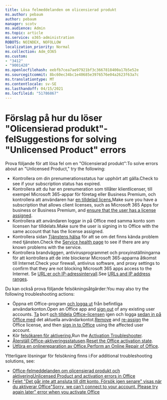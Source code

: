 ```yaml
---
title: Lösa felmeddelanden om olicensierad produkt
ms.author: pebaum
author: pebaum
manager: scotv
ms.audience: Admin
ms.topic: article
ms.service: o365-administration
ROBOTS: NOINDEX, NOFOLLOW
localization_priority: Normal
ms.collection: Adm_O365
ms.custom:
- "3412"
- "9001428"
ms.openlocfilehash: eebfb7cea7ae97921bf3c3667818400a17b5e52e
ms.sourcegitcommit: 8bc60ec34bc1e40685e3976576e04a2623f63a7c
ms.translationtype: MT
ms.contentlocale: sv-SE
ms.lasthandoff: 04/15/2021
ms.locfileid: "51786867"
---
```

# <a name="suggestions-for-solving-unlicensed-product-errors"></a><span data-ttu-id="7536e-102">Förslag på hur du löser "Olicensierad produkt"-fel</span><span class="sxs-lookup"><span data-stu-id="7536e-102">Suggestions for solving "Unlicensed Product" errors</span></span>

<span data-ttu-id="7536e-103">Prova följande för att lösa fel om en "Olicensierad produkt":</span><span class="sxs-lookup"><span data-stu-id="7536e-103">To solve errors about an "Unlicensed Product," try the following:</span></span>

- <span data-ttu-id="7536e-104">Kontrollera om din prenumerationsstatus har upphört att gälla.</span><span class="sxs-lookup"><span data-stu-id="7536e-104">Check to see if your subscription status has expired.</span></span>
- <span data-ttu-id="7536e-105">Kontrollera att du har en prenumeration som tillåter klientlicenser, till exempel Microsoft 365-appar för företag eller Business Premium, och kontrollera att användaren har [en tilldelad licens.](https://docs.microsoft.com/microsoft-365/admin/add-users/add-users)</span><span class="sxs-lookup"><span data-stu-id="7536e-105">Make sure you have a subscription that allows client licenses, such as Microsoft 365 Apps for business or Business Premium, and [ensure that the user has a license assigned](https://docs.microsoft.com/microsoft-365/admin/add-users/add-users).</span></span> 
- <span data-ttu-id="7536e-106">Kontrollera att användaren loggar in på Office med samma konto som licensen har tilldelats.</span><span class="sxs-lookup"><span data-stu-id="7536e-106">Make sure the user is signing in to Office with the same account that has the license assigned.</span></span>
- <span data-ttu-id="7536e-107">Kontrollera sidan [Tjänstens hälsa](https://docs.microsoft.com/office365/enterprise/view-service-health) för att se om det finns kända problem med tjänsten.</span><span class="sxs-lookup"><span data-stu-id="7536e-107">Check the [Service health page](https://docs.microsoft.com/office365/enterprise/view-service-health) to see if there are any known problems with the service.</span></span>
- <span data-ttu-id="7536e-108">Kontrollera brandväggen, antivirusprogrammet och proxyinställningarna för att kontrollera att de inte blockerar Microsoft 365-apparna åtkomst till Internet.</span><span class="sxs-lookup"><span data-stu-id="7536e-108">Check your firewall, antivirus software, and proxy settings to confirm that they are not blocking Microsoft 365 apps access to the Internet.</span></span> <span data-ttu-id="7536e-109">Se [URL:er och IP-adressintervall](https://docs.microsoft.com/office365/enterprise/urls-and-ip-address-ranges).</span><span class="sxs-lookup"><span data-stu-id="7536e-109">See [URLs and IP address ranges](https://docs.microsoft.com/office365/enterprise/urls-and-ip-address-ranges).</span></span>

<span data-ttu-id="7536e-110">Du kan också prova följande felsökningsåtgärder:</span><span class="sxs-lookup"><span data-stu-id="7536e-110">You may also try the following troubleshooting actions:</span></span> 

- <span data-ttu-id="7536e-111">Öppna ett Office-program [och logga ut](https://support.office.com/article/5a20dc11-47e9-4b6f-945d-478cb6d92071) från befintliga användarkonton.</span><span class="sxs-lookup"><span data-stu-id="7536e-111">Open an Office app and [sign out](https://support.office.com/article/5a20dc11-47e9-4b6f-945d-478cb6d92071) of any existing user accounts.</span></span> <span data-ttu-id="7536e-112">[Ta](https://docs.microsoft.com/microsoft-365/admin/manage/remove-licenses-from-users) bort [och tilldela Office-licensen](https://docs.microsoft.com/microsoft-365/admin/manage/assign-licenses-to-users) igen och logga [sedan in på Office med](https://support.office.com/article/628ea040-f265-49de-b986-be09c3ebf8a9) det aktuella användarkontot.</span><span class="sxs-lookup"><span data-stu-id="7536e-112">[Remove](https://docs.microsoft.com/microsoft-365/admin/manage/remove-licenses-from-users) and [re-assign](https://docs.microsoft.com/microsoft-365/admin/manage/assign-licenses-to-users) the Office license, and then [sign in to Office](https://support.office.com/article/628ea040-f265-49de-b986-be09c3ebf8a9) using the affected user account.</span></span>
- <span data-ttu-id="7536e-113">Kör [felsökaren för aktivering.](https://aka.ms/SARA-OfficeActivation-Alchemy)</span><span class="sxs-lookup"><span data-stu-id="7536e-113">Run the [Activation Troubleshooter](https://aka.ms/SARA-OfficeActivation-Alchemy).</span></span>
- <span data-ttu-id="7536e-114">[Återställ Office-aktiveringsstatusen](https://docs.microsoft.com/office365/troubleshoot/activation/reset-office-365-proplus-activation-state).</span><span class="sxs-lookup"><span data-stu-id="7536e-114">[Reset the Office activation state](https://docs.microsoft.com/office365/troubleshoot/activation/reset-office-365-proplus-activation-state).</span></span> 
- <span data-ttu-id="7536e-115">[Utföra en onlinereparation av Office.](https://support.office.com/Article/7821d4b6-7c1d-4205-aa0e-a6b40c5bb88b)</span><span class="sxs-lookup"><span data-stu-id="7536e-115">[Perform an Online Repair of Office](https://support.office.com/Article/7821d4b6-7c1d-4205-aa0e-a6b40c5bb88b).</span></span>

<span data-ttu-id="7536e-116">Ytterligare lösningar för felsökning finns i:</span><span class="sxs-lookup"><span data-stu-id="7536e-116">For additional troubleshooting solutions, see:</span></span> 

- [<span data-ttu-id="7536e-117">Office-felmeddelanden om olicensierad produkt och aktivering</span><span class="sxs-lookup"><span data-stu-id="7536e-117">Unlicensed Product and activation errors in Office</span></span>](https://support.office.com/Article/0d23d3c0-c19c-4b2f-9845-5344fedc4380)
- [<span data-ttu-id="7536e-118">Felet "Det går inte att ansluta till ditt konto. Försök igen senare" visas när du aktiverar Office</span><span class="sxs-lookup"><span data-stu-id="7536e-118">"Sorry, we can't connect to your account. Please try again later" error when you activate Office</span></span>](https://docs.microsoft.com/office/troubleshoot/activation-installation/issue-when-activate-office-from-office-365)